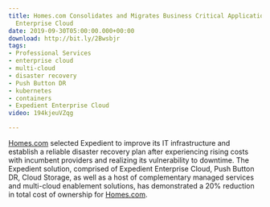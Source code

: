 ```yaml
---
title: Homes.com Consolidates and Migrates Business Critical Applications to Expedient
  Enterprise Cloud
date: 2019-09-30T05:00:00.000+00:00
download: http://bit.ly/2Bwsbjr
tags:
- Professional Services
- enterprise cloud
- multi-cloud
- disaster recovery
- Push Button DR
- kubernetes
- containers
- Expedient Enterprise Cloud
video: 194kjeuVZqg

---
```

[Homes.com](https://www.homes.com/) selected Expedient to improve its IT infrastructure and establish a reliable disaster recovery plan after experiencing rising costs with incumbent providers and realizing its vulnerability to downtime. The Expedient solution, comprised of Expedient Enterprise Cloud, Push Button DR, Cloud Storage, as well as a host of complementary managed services and multi-cloud enablement solutions, has demonstrated a 20% reduction in total cost of ownership for [Homes.com](https://www.homes.com/).